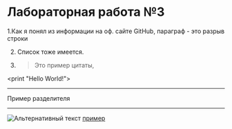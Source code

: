 # Лабораторная работа №3


1.Как я понял из информации на оф. сайте GitHub, параграф - это разрыв строки  

2. Список тоже имеется.  

3. >Это пример цитаты,




  <print "Hello World!">
  ***
  Пример разделителя
  ***
  ![Альтернативный текст](https://gdb.voanews.com/3BE87ED1-0FB2-4AC7-8810-84C37D22E51D_w408_r1_s.jpg)
  [пример](https://github.com/matremer/lab3at94/blob/main/%D0%B2%D1%82%D0%BE%D1%80%D0%BE%D0%B9%20%D1%84%D0%B0%D0%B9%D0%BB)
